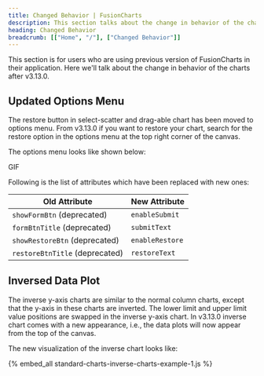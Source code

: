 ```yaml
---
title: Changed Behavior | FusionCharts
description: This section talks about the change in behavior of the charts with the latest released version.
heading: Changed Behavior
breadcrumb: [["Home", "/"], ["Changed Behavior"]]
---
```


This section is for users who are using previous version of FusionCharts in their application. Here we'll talk about the change in behavior of the charts after v3.13.0.

## Updated Options Menu

The restore button in select-scatter and drag-able chart has been moved to options menu. From v3.13.0 if you want to restore your chart, search for the restore option in the options menu at the top right corner of the canvas.

The options menu looks like shown below:

GIF

Following is the list of attributes which have been replaced with new ones:

Old Attribute|New Attribute
--|--
`showFormBtn` (deprecated)|`enableSubmit`
`formBtnTitle` (deprecated)|`submitText`
`showRestoreBtn` (deprecated)|`enableRestore`
`restoreBtnTitle` (deprecated)|`restoreText`

## Inversed Data Plot

The inverse y-axis charts are similar to the normal column charts, except that the y-axis in these charts are inverted. The lower limit and upper limit value positions are swapped in the inverse y-axis chart. In v3.13.0 inverse chart comes with a new appearance, i.e., the data plots will now appear from the top of the canvas.

The new visualization of the inverse chart looks like:

{% embed_all standard-charts-inverse-charts-example-1.js %}

